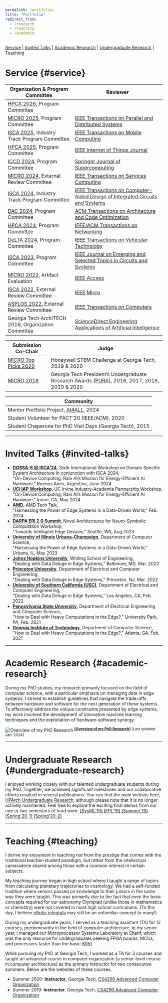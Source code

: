 ```yaml
---
permalink: /portfolio/
title: "Portfolio"
redirect_from:
  - /research
  - /teaching
  - /academia
---
```


[Service](#service) \| [Invited Talks](#invited-talks) \| [Academic Research](#academic-research) \|  [Undergraduate Research](#undergraduate-research) \|  [Teaching](#teaching)

<!-- --------------------------------------- -->
<!-- --------------------------------------- -->
<!-- --------------------------------------- -->

# Service {#service}

| Organization & Program Committee | Reviewer                              |
|---------------------------------|--------------------------------------|
| [HPCA 2026](https://hpca-conf.org/2026/), Program Committee |  |
| [MICRO 2025](https://microarch.org/micro58/), Program Committee | [IEEE Transactions on Parallel and Distributed Systems](https://dl.acm.org/journal/tpds) |
| [ISCA 2025](https://iscaconf.org/isca2025/), Industry Track Program Committee | [IEEE Transactions on Mobile Computing](https://ieeexplore.ieee.org/xpl/RecentIssue.jsp?punumber=7755) |
| [HPCA 2025](https://hpca-conf.org/2025/), Program Committee | [IEEE Internet of Things Journal](https://ieee-iotj.org/) |
| [ICCD 2024](https://www.iccd-conf.com/Home.html), Program Committee | [Springer Journal of Supercomputing](https://www.springer.com/journal/11227) |
| [MICRO 2024](https://microarch.org/micro57/), External Review Committee | [IEEE Transactions on Services Computing](https://ieeexplore.ieee.org/xpl/RecentIssue.jsp?punumber=4629386) |
| [ISCA 2024](https://iscaconf.org/isca2024/), Industry Track Program Committee | [IEEE Transactions on Computer-Aided Design of Integrated Circuits and Systems](https://ieeexplore.ieee.org/xpl/RecentIssue.jsp?punumber=43) |
| [DAC 2024](https://www.dac.com/Conference/2024-Call-for-Contributions), Program Committee | [ACM Transactions on Architecture and Code Optimization](https://dl.acm.org/journal/taco) |
| [HPCA 2024](https://hpca-conf.org/2024/), Program Committee | [IEEE/ACM Transactions on Networking](https://ieeexplore.ieee.org/xpl/RecentIssue.jsp?punumber=90) |
| [DeLTA 2024](https://delta.scitevents.org/), Program Committee | [IEEE Transactions on Vehicular Technology](https://ieeexplore.ieee.org/xpl/RecentIssue.jsp?punumber=25) |
| [ISCA 2023](https://iscaconf.org/isca2023/), Program Committee | [IEEE Journal on Emerging and Selected Topics in Circuits and Systems](https://ieeexplore.ieee.org/xpl/RecentIssue.jsp?punumber=5503868) |
| [MICRO 2022](https://microarch.org/micro55/index.php), Artifact Evaluation | [IEEE Access](https://ieeeaccess.ieee.org/) |
| [ISCA 2022](https://iscaconf.org/isca2022/), External Review Committee | [IEEE Micro](https://ieeexplore.ieee.org/xpl/RecentIssue.jsp?punumber=40) |
| [ASPLOS 2022](https://asplos-conference.org/asplos2022/index.html), External Review Committee | [IEEE Transactions on Computers](https://ieeexplore.ieee.org/xpl/RecentIssue.jsp?punumber=12) |
| Georgia Tech ArchiTECH 2016, Organization Committee | [ScienceDirect Engineering Applications of Artificial Intelligence](https://www.sciencedirect.com/journal/engineering-applications-of-artificial-intelligence) |

| Submission Co-Chair | Judge |
|---------------------|-------|
| [MICRO Top Picks 2020](https://ieeexplore.ieee.org/document/9441012) | Honeywell STEM Challenge at Georgia Tech, 2019 & 2020 |
| [MICRO 2018](https://microarch.org/micro51/)| Georgia Tech President’s Undergraduate Research Awards [(PURA)](https://undergradresearch.gatech.edu/content/presidents-undergraduate-research-awards), 2016, 2017, 2018, 2019 & 2020 |

| Community |
|-----------|
| Mentor Portfolio Project, [AI4ALL](https://ai-4-all.org/), 2024 |
| Student Volunteer for PACT’20 (IEEE/ACM), 2020 |
| Student Chaperone for PhD Visit Days (Georgia Tech), 2015 |


<!-- --------------------------------------- -->
<!-- --------------------------------------- -->
<!-- --------------------------------------- -->

<hr>

# Invited Talks {#invited-talks}

  *  [__DOSSA-6 @ ISCA'24__](http://prism.sejong.ac.kr/dossa-6/), Sixth International Workshop on Domain Specific System Architecture In conjunction with ISCA 2024,  
      "On-Device Computing: Rain AI’s Mission for Energy-Efficient AI Hardware," Buenos Aires, Argentina, June 2024
  *  [__UCI IAP Workshop__](https://www.industry-academia.org/uci-2024.html), UC Irvine Industry-Academia Partnership Workshop,  
    "On-Device Computing: Rain AI’s Mission for Energy-Efficient AI Hardware," Irvine, CA, May 2024
  * [__AMD__](https://www.amd.com/en.html), AMD Tech Talk,  
    "Harnessing the Power of Edge Systems in a Data-Driven World," Feb. 2024
  *  [__DARPA ERI 2.0 Summit__](https://eri-summit.darpa.mil/), Novel Architectures for Neuro-Symbolic Computation Workshop,  
    "Towards Intelligent Edge Devices," Seattle, WA, Aug 2023
  * [__University of Illinois Urbana-Champaign__](https://cs.illinois.edu/), Department of Computer Science,  
    "Harnessing the Power of Edge Systems in a Data-Driven World," Urbana, IL, May 2023
  * [__Johns Hopkins University__](https://engineering.jhu.edu/ece/), Whiting School of Engineering,  
    "Dealing with Data Deluge in Edge Systems," Baltimore, MD, Mar. 2022
  * [__Princeton University__](https://ece.princeton.edu/), Department of Electrical and Computer Engineering,  
    "Dealing with Data Deluge in Edge Systems," Princeton, NJ, Mar. 2022
  * [__University of Southern California (USC)__](https://minghsiehece.usc.edu/), Department of Electrical and Computer Engineering,  
    "Dealing with Data Deluge in Edge Systems," Los Angeles, CA, Feb. 2022
  * [__Pennsylvania State University__](https://www.eecs.psu.edu/), Department of Electrical Engineering and Computer Science,  
    "How to Deal with Heavy Computations in the Edge?," University Park, PA, Feb. 2021
  * [__Georgia Institute of Technology__](https://www.cc.gatech.edu/), Department of Computer Science,  
    "How to Deal with Heavy Computations in the Edge?," Atlanta, GA, Feb. 2021

<!-- --------------------------------------- -->
<!-- --------------------------------------- -->
<!-- --------------------------------------- -->

<hr>

# Academic Research {#academic-research}

During my PhD studies, my research primarily focused on the field of computer science, with a particular emphasis on managing data in edge systems. I strived to establish guidelines that navigate the trade-offs between hardware and software for the next generation of these systems. To effectively address the unique constraints presented by edge systems, my work involved the development of innovative machine learning techniques and the exploitation of hardware-software synergy.

![Overview of my PhD Research](https://ramyadhadidi.github.io/files/overview-website.jpg)
<sup>
[__[Overview of my PhD Research]__](https://ramyadhadidi.github.io/files/overview-website.pdf)
[Last updated Jan. 2024]
<sup>

<!-- --------------------------------------- -->
<!-- --------------------------------------- -->
<!-- --------------------------------------- -->

<hr>

# Undergraduate Research {#undergraduate-research}

I enjoyed working closely with our talented undergraduate students during my PhD. Together, we achieved significant milestones and our collaborative efforts resulted in several publications. You can find the main website here, [HPArch Undergraduate Research](https://sites.gatech.edu/hparch/undergraduate-research/), although please note that it is no longer actively maintained. Feel free to explore the exciting final demos from our one or two semesters of hard work: 
[[SysML'19]](https://hparch.gatech.edu/sysml)
[[FPL'19]](https://hparch.gatech.edu/fpl19/)
[[Summer'19]](https://photos.google.com/share/AF1QipPNdPhg9Qt0h07SJiktzPoYjvCSOcMX14fIt4m8AwveYUKsK2nHhYzdHQCWOf_WcA?key=M3JVWHJmUEVuajE2UWFqa0pVVDl1UDlsYlhiZ2ln)
[[Spring'20-1]](https://www.youtube.com/watch?v=-_pJuwXOrnw)
[[Spring'20-2]](https://www.youtube.com/watch?v=sBywdcMniW4&t=1s)


<!-- --------------------------------------- -->
<!-- --------------------------------------- -->
<!-- --------------------------------------- -->

<hr>

# Teaching {#teaching}

I derive my enjoyment in teaching not from the prestige that comes with the traditional teacher-student paradigm, but rather from the intellectual camaraderie shared among those with a common interest in certain subjects.  

My teaching journey began in high school where I taught a range of topics from calculating planetary trajectories to cosmology. We had a self-funded tradition where seniors passed on knowledge to their juniors in the same way they were taught. This was primarily due to the fact that even the basic concepts required for our astronomy Olympiad (unlike those in mathematics or chemistry) were not covered in most high school curriculums. (To this day, I believe [elliptic integrals](https://mathworld.wolfram.com/EllipticIntegral.html) may still be an unfamiliar concept to many!)  

During my undergraduate years, I served as a teaching assistant (TA) for 12 courses, predominantly in the field of computer architecture. In my senior year, I managed our Microprocessor Systems Laboratory at Sharif, which was the only resource for undergraduates seeking FPGA boards, MCUs, and processors faster than the basic [8051](https://en.wikipedia.org/wiki/Intel_8051).  

While pursuing my PhD at Georgia Tech, I worked as a TA for 3 courses and taught an advanced course in computer organization (a senior-level course in computer architecture) as the primary instructor for two consecutive summers. Below are the websites of these courses.  

  * Summer 2020: __Instructor__, Georgia Tech, [CS4290 Advanced Computer Organization](http://hparch.gatech.edu/courses/summer20/cs4290/)
  * Summer 2019: __Instructor__, Georgia Tech, [CS4290 Advanced Computer Organization](http://hparch.gatech.edu/courses/summer19/cs4290/)